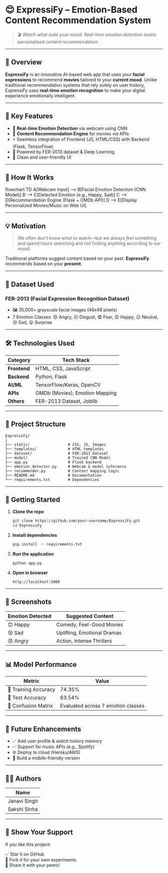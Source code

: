 # 😊 ExpressiFy – Emotion-Based Content Recommendation System

> 🎬 *Watch what suits your mood. Real-time emotion detection meets personalized content recommendation.*

---

## 📌 Overview

**ExpressiFy** is an innovative AI-based web app that uses your **facial expressions** to recommend **movies** tailored to your **current mood**. Unlike traditional recommendation systems that rely solely on user history, ExpressiFy uses **real-time emotion recognition** to make your digital experience emotionally intelligent.

---

## 🎯 Key Features

- 🎥 **Real-time Emotion Detection** via webcam using CNN
- 🎵 **Content Recommendation Engine** for movies via APIs
- ⚡ Seamless integration of Frontend (JS, HTML/CSS) with Backend (Flask, TensorFlow)
- 🧠 Powered by FER-2013 dataset & Deep Learning
- 📱 Clean and user-friendly UI

---

## 🧠 How It Works

flowchart TD
A[Webcam Input] --> B[Facial Emotion Detection (CNN Model)]
B --> C[Detected Emotion (e.g., Happy, Sad)]
C --> D[Recommendation Engine (Flask + OMDb API)]
D --> E[Display Personalized Movies/Music on Web UI]


---

## 💡 Motivation

> We often don't know *what* to watch—but we always *feel* something and spend hours searching and not finding anything according to our mood.

Traditional platforms suggest content based on your past. **ExpressiFy** recommends based on your **present**.

---

## 🧪 Dataset Used

### FER-2013 (Facial Expression Recognition Dataset)

- 🖼️ 35,000+ grayscale facial images (48x48 pixels)
- 7 Emotion Classes: 😠 Angry, 😖 Disgust, 😨 Fear, 😊 Happy, 😐 Neutral, 😢 Sad, 😲 Surprise

---

## 🛠️ Technologies Used

| Category | Tech Stack |
|----------|------------|
| **Frontend** | HTML, CSS, JavaScript |
| **Backend** | Python, Flask |
| **AI/ML** | TensorFlow/Keras, OpenCV |
| **APIs** | OMDb (Movies), Emotion Mapping |
| **Others** | FER-2013 Dataset, Joblib |

---

## 📂 Project Structure

```
ExpressiFy/
│   
├── static/                 # CSS, JS, Images
├── templates/              # HTML templates
├── dataset/                # FER-2013 Dataset
├── model/                  # Trained CNN Model
├── app.py                  # Flask backend
├── emotion_detector.py     # Webcam & model inference
├── recommender.py          # Content mapping logic
├── README.md               # Documentation
└── requirements.txt        # Dependencies

```

---

## 🚀 Getting Started

1. **Clone the repo**
   ```bash
   git clone https://github.com/your-username/ExpressiFy.git
   cd ExpressiFy
   ```

2. **Install dependencies**
   ```bash
   pip install -r requirements.txt
   ```

3. **Run the application**
   ```bash
   python app.py
   ```

4. **Open in browser**
   ```
   http://localhost:5000
   ```

---

## 📸 Screenshots

| Emotion Detected | Suggested Content |
|------------------|-------------------|
| 😊 Happy          | Comedy, Feel-Good Movies |
| 😢 Sad            | Uplifting, Emotional Dramas |
| 😠 Angry          | Action, Intense Thrillers |

---

## 📊 Model Performance

| Metric | Value |
|--------|-------|
| 🎯 Training Accuracy | 74.35% |
| 🧪 Test Accuracy     | 63.54% |
| 🧾 Confusion Matrix  | Evaluated across 7 emotion classes |

---

## 🚀 Future Enhancements

- ✅ Add user profile & watch history memory
- ✅ Support for music APIs (e.g., Spotify)
- 🌐 Deploy to cloud (Heroku/AWS)
- 📱 Build a mobile-friendly version

---

## 👩‍💻 Authors

| Name |
|--------------|
| Janavi Singh |
| Sakshi Sinha | 

---

## 🌟 Show Your Support

If you like this project:

✅ Star it on GitHub  
🍴 Fork it for your own experiments  
📢 Share it with your peers!
